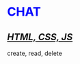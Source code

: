 <style>
    h1 {
        color:blue;
        text-transform: uppercase;
    }
    h2{
        text-decoration:underline;
    }
</style>
<h1 style="color:blue">Chat</h1>
<h2 style="font-style:italic">HTML, CSS, JS</h2>
<p>create, read, delete</p>
